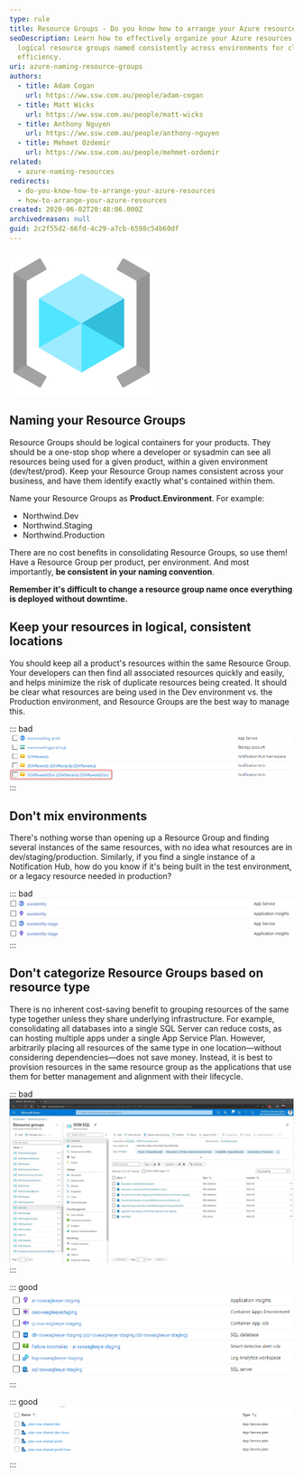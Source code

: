 ```yaml
---
type: rule
title: Resource Groups - Do you know how to arrange your Azure resources?
seoDescription: Learn how to effectively organize your Azure resources using
  logical resource groups named consistently across environments for clarity and
  efficiency.
uri: azure-naming-resource-groups
authors:
  - title: Adam Cogan
    url: https://ww.ssw.com.au/people/adam-cogan
  - title: Matt Wicks
    url: https://ww.ssw.com.au/people/matt-wicks
  - title: Anthony Nguyen
    url: https://ww.ssw.com.au/people/anthony-nguyen
  - title: Mehmet Ozdemir
    url: https://ww.ssw.com.au/people/mehmet-ozdemir
related:
  - azure-naming-resources
redirects:
  - do-you-know-how-to-arrange-your-azure-resources
  - how-to-arrange-your-azure-resources
created: 2020-06-02T20:48:06.000Z
archivedreason: null
guid: 2c2f55d2-66fd-4c29-a7cb-6598c54b60df
---
```


![](icon-naming-azure_1710232021931.png)

## Naming your Resource Groups

Resource Groups should be logical containers for your products. They should be a one-stop shop where a developer or sysadmin can see all resources being used for a given product, within a given environment (dev/test/prod). Keep your Resource Group names consistent across your business, and have them identify exactly what's contained within them.

Name your Resource Groups as **Product.Environment**. For example:

* Northwind.Dev
* Northwind.Staging
* Northwind.Production

There are no cost benefits in consolidating Resource Groups, so use them! Have a Resource Group per product, per environment. And most importantly, **be consistent in your naming convention**.

**Remember it's difficult to change a resource group name once everything is deployed without downtime.**

<!--endintro-->

## Keep your resources in logical, consistent locations

You should keep all a product's resources within the same Resource Group. Your developers can then find all associated resources quickly and easily, and helps minimize the risk of duplicate resources being created. It should be clear what resources are being used in the Dev environment vs. the Production environment, and Resource Groups are the best way to manage this.

::: bad
![Figure: Bad example - A rogue dev resource in the Production RG](rogue-resource.png)
:::

## Don't mix environments

There's nothing worse than opening up a Resource Group and finding several instances of the same resources, with no idea what resources are in dev/staging/production. Similarly, if you find a single instance of a Notification Hub, how do you know if it's being built in the test environment, or a legacy resource needed in production?

::: bad
![Figure: Bad example - Staging and Prod resources in the same RG](bad-azure-environments.png)
:::

## Don't categorize Resource Groups based on resource type

There is no inherent cost-saving benefit to grouping resources of the same type together unless they share underlying infrastructure. For example, consolidating all databases into a single SQL Server can reduce costs, as can hosting multiple apps under a single App Service Plan. However, arbitrarily placing all resources of the same type in one location—without considering dependencies—does not save money. Instead, it is best to provision resources in the same resource group as the applications that use them for better management and alignment with their lifecycle.

::: bad
![Figure: Bad example - SSW.SQL has all the Databases for different apps in one place](arrange-azure-resources-bad.jpg)
:::

::: good
![Figure: Good example (for all the above) - Resource Group contains all staging resources for this product](rg-good.png)
:::

::: good
![Figure: Good example - Adding underlying infrastructure to the same Resource Group can save $](screenshot-2025-03-18-080729.png)
:::
